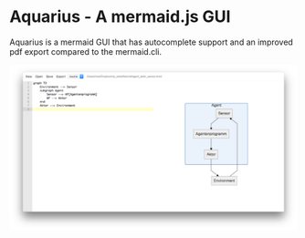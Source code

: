 # Aquarius - A mermaid.js GUI
Aquarius is a mermaid GUI that has autocomplete support and an improved pdf export compared to the mermaid.cli.

![Aquarius](screenshot.png)
